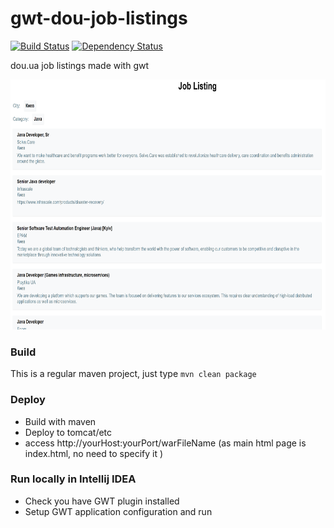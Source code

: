 # gwt-dou-job-listings
[![Build Status](https://travis-ci.org/joraclista/gwt-dou-job-listings.svg?branch=master)](https://travis-ci.org/joraclista/gwt-dou-job-listings)
[![Dependency Status](https://www.versioneye.com/user/projects/5a97c75e0fb24f2d1f43e601/badge.svg?style=flat)](https://www.versioneye.com/user/projects/5a97c75e0fb24f2d1f43e601)


dou.ua job listings made with gwt



<img src="/pics/screen.png" alt="screenshot" title="screenshot"  height="400" />

### Build

This is a regular maven project,
just type ```mvn clean package```

### Deploy

  * Build with maven
  * Deploy to tomcat/etc
  * access http://yourHost:yourPort/warFileName  (as main html page is index.html, no need to specify it )
  
 ### Run locally in Intellij IDEA
   * Check you have GWT plugin installed
   * Setup GWT application configuration and run
 
 
